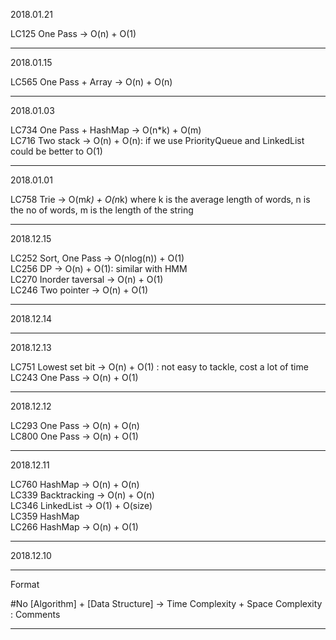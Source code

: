 2018.01.21

LC125 One Pass -> O(n) + O(1)  

---

2018.01.15

LC565 One Pass + Array -> O(n) + O(n)  

---

2018.01.03

LC734 One Pass + HashMap -> O(n*k) + O(m)  \
LC716 Two stack -> O(n) + O(n): if we use PriorityQueue and LinkedList could be better to O(1)

---
2018.01.01

LC758 Trie -> O(m*k) + O(n*k) where k is the average length of words, n is the no of words, m is the length of the string


---
2018.12.15

LC252 Sort, One Pass -> O(nlog(n)) + O(1) \
LC256 DP -> O(n) + O(1): similar with HMM \
LC270 Inorder taversal -> O(n) + O(1) \
LC246 Two pointer -> O(n) + O(1)


---
2018.12.14

---
2018.12.13

LC751 Lowest set bit -> O(n) + O(1) :  not easy to tackle, cost a lot of time
LC243 One Pass -> O(n) + O(1)

---

2018.12.12

LC293 One Pass -> O(n) + O(n) \
LC800 One Pass -> O(n) + O(1)


---

2018.12.11


LC760 HashMap -> O(n) + O(n) \
LC339 Backtracking -> O(n) + O(n) \
LC346 LinkedList -> O(1) + O(size) \
LC359 HashMap \
LC266 HashMap -> O(n) + O(1)

---

2018.12.10

---
Format

#No [Algorithm] + [Data Structure] -> Time Complexity + Space Complexity : Comments

---
